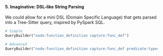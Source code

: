 #### 5. Imaginative: DSL-like String Parsing

We could allow for a mini DSL (Domain Specific Language) that gets parsed into a Tree-Sitter query, inspired by PySpark SQL.

```python
# Simple
QueryBuilder("node:function_definition capture:func_def")

# Advanced
QueryBuilder("node:function_definition capture:func_def predicate:type=main")
```

